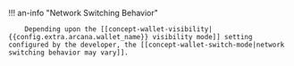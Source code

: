 !!! an-info "Network Switching Behavior"

        Depending upon the [[concept-wallet-visibility|{{config.extra.arcana.wallet_name}} visibility mode]] setting configured by the developer, the [[concept-wallet-switch-mode|network switching behavior may vary]].
